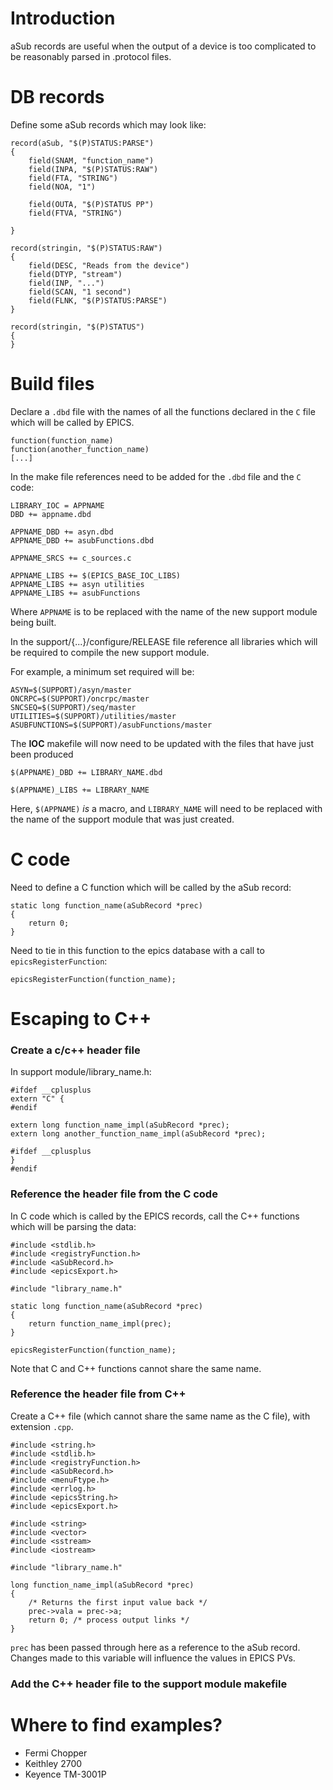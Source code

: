 # Introduction
aSub records are useful when the output of a device is too complicated to be reasonably parsed in .protocol files.


# DB records
Define some aSub records which may look like:
```
record(aSub, "$(P)STATUS:PARSE")
{
    field(SNAM, "function_name")
    field(INPA, "$(P)STATUS:RAW")
    field(FTA, "STRING")
    field(NOA, "1")

    field(OUTA, "$(P)STATUS PP")
    field(FTVA, "STRING")

}

record(stringin, "$(P)STATUS:RAW")
{
    field(DESC, "Reads from the device")
    field(DTYP, "stream")
    field(INP, "...")
    field(SCAN, "1 second")
    field(FLNK, "$(P)STATUS:PARSE")
}

record(stringin, "$(P)STATUS")
{
}
```


# Build files
Declare a `.dbd` file with the names of all the functions declared in the `C` file which will be called by EPICS.

```
function(function_name)
function(another_function_name)
[...]
```

In the make file references need to be added for the `.dbd` file and the `C` code:

```
LIBRARY_IOC = APPNAME
DBD += appname.dbd

APPNAME_DBD += asyn.dbd
APPNAME_DBD += asubFunctions.dbd

APPNAME_SRCS += c_sources.c

APPNAME_LIBS += $(EPICS_BASE_IOC_LIBS)
APPNAME_LIBS += asyn utilities
APPNAME_LIBS += asubFunctions
```
Where `APPNAME` is to be replaced with the name of the new support module being built.

In the support/{...}/configure/RELEASE file reference all libraries which will be required to compile the new support module.

For example, a minimum set required will be:
```
ASYN=$(SUPPORT)/asyn/master
ONCRPC=$(SUPPORT)/oncrpc/master
SNCSEQ=$(SUPPORT)/seq/master
UTILITIES=$(SUPPORT)/utilities/master
ASUBFUNCTIONS=$(SUPPORT)/asubFunctions/master
```

The **IOC** makefile will now need to be updated with the files that have just been produced

```
$(APPNAME)_DBD += LIBRARY_NAME.dbd

$(APPNAME)_LIBS += LIBRARY_NAME
```
Here, `$(APPNAME)` _is_ a macro, and `LIBRARY_NAME` will need to be replaced with the name of the support module that was just created.


# C code
Need to define a C function which will be called by the aSub record:

```
static long function_name(aSubRecord *prec)
{
    return 0;
}
```

Need to tie in this function to the epics database with a call to `epicsRegisterFunction`:
```
epicsRegisterFunction(function_name);
```

# Escaping to C++
### Create a c/c++ header file

In support module/library_name.h:
```
#ifdef __cplusplus
extern "C" {
#endif

extern long function_name_impl(aSubRecord *prec);
extern long another_function_name_impl(aSubRecord *prec);

#ifdef __cplusplus
}
#endif

```

### Reference the header file from the C code
In C code which is called by the EPICS records, call the C++ functions which will be parsing the data:
```
#include <stdlib.h>
#include <registryFunction.h>
#include <aSubRecord.h>
#include <epicsExport.h>

#include "library_name.h"

static long function_name(aSubRecord *prec) 
{
	return function_name_impl(prec);
}

epicsRegisterFunction(function_name); 
```
Note that C and C++ functions cannot share the same name.

### Reference the header file from C++

Create a C++ file (which cannot share the same name as the C file), with extension `.cpp`.

```
#include <string.h>
#include <stdlib.h>
#include <registryFunction.h>
#include <aSubRecord.h>
#include <menuFtype.h>
#include <errlog.h>
#include <epicsString.h>
#include <epicsExport.h>

#include <string>
#include <vector>
#include <sstream>
#include <iostream>

#include "library_name.h"

long function_name_impl(aSubRecord *prec) 
{
    /* Returns the first input value back */
    prec->vala = prec->a;
    return 0; /* process output links */
}

```

`prec` has been passed through here as a reference to the aSub record. Changes made to this variable will influence the values in EPICS PVs.

### Add the C++ header file to the support module makefile

# Where to find examples?
- Fermi Chopper
- Keithley 2700
- Keyence TM-3001P
